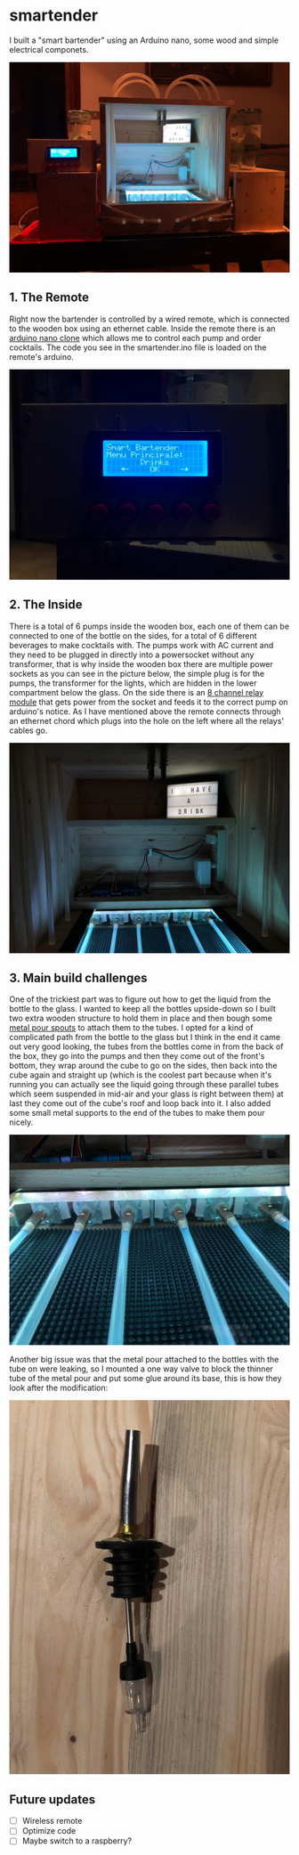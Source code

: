 # smartender

I built a "smart bartender" using an Arduino nano, some wood and simple electrical componets.

![](pictures/smartender-front.jpg)

## 1. The Remote

Right now the bartender is controlled by a wired remote, which is connected to the wooden box using an ethernet cable.
Inside the remote there is an 
[arduino nano clone](https://www.amazon.com/ELEGOO-Arduino-ATmega328P-Without-Compatible/dp/B0713XK923)
which allows me to control each pump and order cocktails. The code you see in the smartender.ino file is loaded on the remote's arduino.

![](pictures/smartender-remote.jpg)

## 2. The Inside

There is a total of 6 pumps inside the wooden box, each one of them can be connected to one of the bottle on the sides, for a total of 6 different beverages to make cocktails with.
The pumps work with AC current and they need to be plugged in directly into a powersocket without any transformer, that is why inside the wooden box there are multiple power sockets as you can see in the picture below, the simple plug is for the pumps, the transformer for the lights, which are hidden in the lower compartment below the glass. On the side there is an 
[8 channel relay module](https://www.amazon.com/ELEGOO-Channel-Optocoupler-Arduino-Raspberry/dp/B01HCFJC0Y/ref=sr_1_9?keywords=arduino+relay&qid=1557438631&s=gateway&sr=8-9)
that gets power from the socket and feeds it to the correct pump on arduino's notice. As I have mentioned above the remote connects through an ethernet chord which plugs into the hole on the left where all the relays' cables go.

![](pictures/smartender-inside.jpg?raw=true)

## 3. Main build challenges

One of the trickiest part was to figure out how to get the liquid from the bottle to the glass. I wanted to keep all the bottles upside-down so I built two extra wooden structure to hold them in place and then bough some 
[metal pour spouts](https://www.amazon.com/12-Metal-Liquor-Pour-Spouts/dp/B008ZDH69C)
to attach them to the tubes. I opted for a kind of complicated path from the bottle to the glass but I think in the end it came out very good looking, the tubes from the bottles come in from the back of the box, they go into the pumps and then they come out of the front's bottom, they wrap around the cube to go on the sides, then back into the cube again and straight up (which is the coolest part because when it's running you can actually see the liquid going through these parallel tubes which seem suspended in mid-air and your glass is right between them) at last they come out of the cube's roof and loop back into it. I also added some small metal supports to the end of the tubes to make them pour nicely.

![](pictures/smartender-pumps.jpg)

Another big issue was that the metal pour attached to the bottles with the tube on were leaking, so I mounted a one way valve to block the thinner tube of the metal pour and put some glue around its base, this is how they look after the modification:

![](pictures/metal-pour-modified.jpg)

## Future updates
- [ ] Wireless remote
- [ ] Optimize code
- [ ] Maybe switch to a raspberry?
